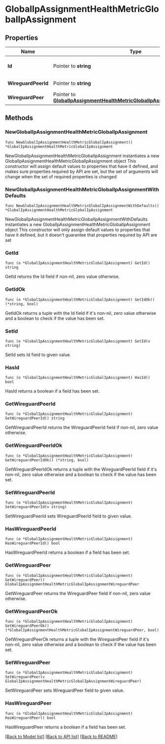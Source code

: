 # GlobalIpAssignmentHealthMetricGlobalIpAssignment

## Properties

Name | Type | Description | Notes
------------ | ------------- | ------------- | -------------
**Id** | Pointer to **string** | Global IP assignment ID. | [optional] 
**WireguardPeerId** | Pointer to **string** | Wireguard peer ID. | [optional] 
**WireguardPeer** | Pointer to [**GlobalIpAssignmentHealthMetricGlobalIpAssignmentWireguardPeer**](GlobalIpAssignmentHealthMetricGlobalIpAssignmentWireguardPeer.md) |  | [optional] 

## Methods

### NewGlobalIpAssignmentHealthMetricGlobalIpAssignment

`func NewGlobalIpAssignmentHealthMetricGlobalIpAssignment() *GlobalIpAssignmentHealthMetricGlobalIpAssignment`

NewGlobalIpAssignmentHealthMetricGlobalIpAssignment instantiates a new GlobalIpAssignmentHealthMetricGlobalIpAssignment object
This constructor will assign default values to properties that have it defined,
and makes sure properties required by API are set, but the set of arguments
will change when the set of required properties is changed

### NewGlobalIpAssignmentHealthMetricGlobalIpAssignmentWithDefaults

`func NewGlobalIpAssignmentHealthMetricGlobalIpAssignmentWithDefaults() *GlobalIpAssignmentHealthMetricGlobalIpAssignment`

NewGlobalIpAssignmentHealthMetricGlobalIpAssignmentWithDefaults instantiates a new GlobalIpAssignmentHealthMetricGlobalIpAssignment object
This constructor will only assign default values to properties that have it defined,
but it doesn't guarantee that properties required by API are set

### GetId

`func (o *GlobalIpAssignmentHealthMetricGlobalIpAssignment) GetId() string`

GetId returns the Id field if non-nil, zero value otherwise.

### GetIdOk

`func (o *GlobalIpAssignmentHealthMetricGlobalIpAssignment) GetIdOk() (*string, bool)`

GetIdOk returns a tuple with the Id field if it's non-nil, zero value otherwise
and a boolean to check if the value has been set.

### SetId

`func (o *GlobalIpAssignmentHealthMetricGlobalIpAssignment) SetId(v string)`

SetId sets Id field to given value.

### HasId

`func (o *GlobalIpAssignmentHealthMetricGlobalIpAssignment) HasId() bool`

HasId returns a boolean if a field has been set.

### GetWireguardPeerId

`func (o *GlobalIpAssignmentHealthMetricGlobalIpAssignment) GetWireguardPeerId() string`

GetWireguardPeerId returns the WireguardPeerId field if non-nil, zero value otherwise.

### GetWireguardPeerIdOk

`func (o *GlobalIpAssignmentHealthMetricGlobalIpAssignment) GetWireguardPeerIdOk() (*string, bool)`

GetWireguardPeerIdOk returns a tuple with the WireguardPeerId field if it's non-nil, zero value otherwise
and a boolean to check if the value has been set.

### SetWireguardPeerId

`func (o *GlobalIpAssignmentHealthMetricGlobalIpAssignment) SetWireguardPeerId(v string)`

SetWireguardPeerId sets WireguardPeerId field to given value.

### HasWireguardPeerId

`func (o *GlobalIpAssignmentHealthMetricGlobalIpAssignment) HasWireguardPeerId() bool`

HasWireguardPeerId returns a boolean if a field has been set.

### GetWireguardPeer

`func (o *GlobalIpAssignmentHealthMetricGlobalIpAssignment) GetWireguardPeer() GlobalIpAssignmentHealthMetricGlobalIpAssignmentWireguardPeer`

GetWireguardPeer returns the WireguardPeer field if non-nil, zero value otherwise.

### GetWireguardPeerOk

`func (o *GlobalIpAssignmentHealthMetricGlobalIpAssignment) GetWireguardPeerOk() (*GlobalIpAssignmentHealthMetricGlobalIpAssignmentWireguardPeer, bool)`

GetWireguardPeerOk returns a tuple with the WireguardPeer field if it's non-nil, zero value otherwise
and a boolean to check if the value has been set.

### SetWireguardPeer

`func (o *GlobalIpAssignmentHealthMetricGlobalIpAssignment) SetWireguardPeer(v GlobalIpAssignmentHealthMetricGlobalIpAssignmentWireguardPeer)`

SetWireguardPeer sets WireguardPeer field to given value.

### HasWireguardPeer

`func (o *GlobalIpAssignmentHealthMetricGlobalIpAssignment) HasWireguardPeer() bool`

HasWireguardPeer returns a boolean if a field has been set.


[[Back to Model list]](../README.md#documentation-for-models) [[Back to API list]](../README.md#documentation-for-api-endpoints) [[Back to README]](../README.md)


